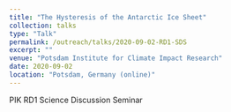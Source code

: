 ```yaml
---
title: "The Hysteresis of the Antarctic Ice Sheet"
collection: talks
type: "Talk"
permalink: /outreach/talks/2020-09-02-RD1-SDS
excerpt: ""
venue: "Potsdam Institute for Climate Impact Research"
date: 2020-09-02
location: "Potsdam, Germany (online)"
---
```


PIK RD1 Science Discussion Seminar